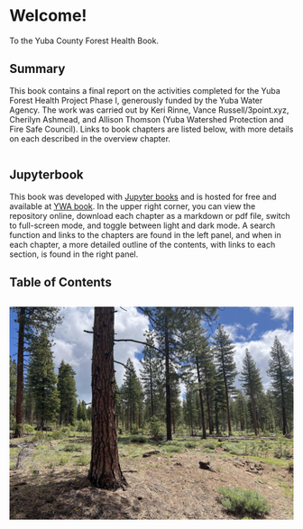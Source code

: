 # Welcome!

To the Yuba County Forest Health Book.

## Summary
This book contains a final report on the activities completed for the Yuba Forest Health Project Phase I, generously funded by the Yuba Water Agency. The work was carried out by Keri Rinne, Vance Russell/3point.xyz, Cherilyn Ashmead, and Allison Thomson (Yuba Watershed Protection and Fire Safe Council). Links to book chapters are listed below, with more details on each described in the overview chapter.

```{tableofcontents}
```


## Jupyterbook
This book was developed with [Jupyter books](https://jupyterbook.org) and is hosted for free and available at [YWA book](https://3point.xyz/ywabook). In the upper right corner, you can view the repository online, download each chapter as a markdown or pdf file, switch to full-screen mode, and toggle between light and dark mode. A search function and links to the chapters are found in the left panel, and when in each chapter, a more detailed outline of the contents, with links to each section, is found in the right panel.

## Table of Contents

```{tableofcontents}
```

![treated pine forest](figures/treated_pine.jpg)